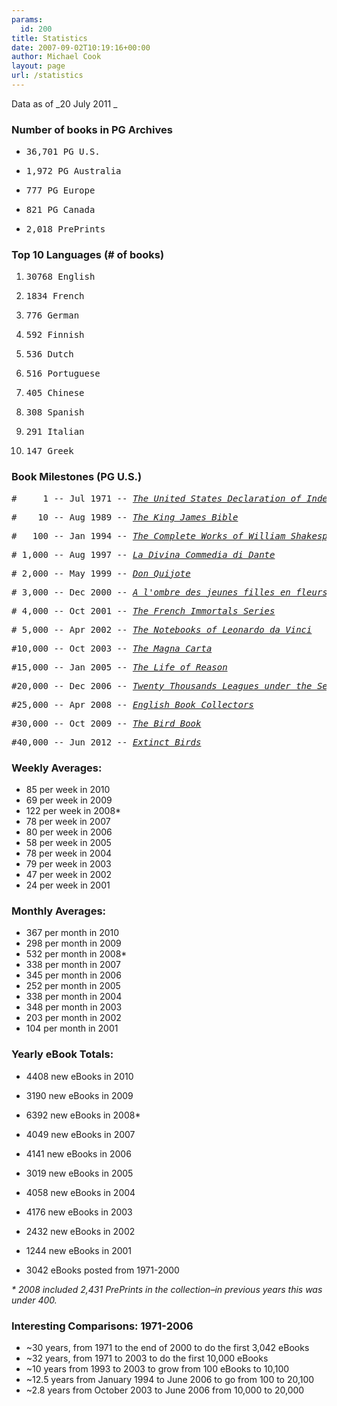 ```yaml
---
params:
  id: 200
title: Statistics
date: 2007-09-02T10:19:16+00:00
author: Michael Cook
layout: page
url: /statistics
---
```

Data as of _20 July 2011
_

### Number of books in PG Archives

  * <pre>36,701 PG U.S.</pre>

  * <pre>1,972 PG Australia</pre>

  * <pre>777 PG Europe</pre>

  * <pre>821 PG Canada</pre>

  * <pre>2,018 PrePrints</pre>

### Top 10 Languages (# of books)

  1. <pre>30768 English</pre>

  2. <pre>1834 French</pre>

  3. <pre>776 German</pre>

  4. <pre>592 Finnish</pre>

  5. <pre>536 Dutch</pre>

  6. <pre>516 Portuguese</pre>

  7. <pre>405 Chinese</pre>

  8. <pre>308 Spanish</pre>

  9. <pre>291 Italian</pre>

 10. <pre>147 Greek</pre>

### Book Milestones (PG U.S.)

<pre>#     1 -- Jul 1971 -- <em><a href="http://www.gutenberg.org/etext/1" target="_blank">The United States Declaration of Independence</a></em></pre>

<pre>#    10 -- Aug 1989 -- <em><a href="http://www.gutenberg.org/etext/10" target="_blank">The King James Bible</a></em></pre>

<pre>#   100 -- Jan 1994 -- <em><a href="http://www.gutenberg.org/etext/100" target="_blank">The Complete Works of William Shakespeare</a></em></pre>

<pre># 1,000 -- Aug 1997 -- <em><a href="http://www.gutenberg.org/etext/1000" target="_blank">La Divina Commedia di Dante</a></em></pre>

<pre># 2,000 -- May 1999 -- <em><a href="http://www.gutenberg.org/etext/2000" target="_blank">Don Quijote</a></em></pre>

<pre># 3,000 -- Dec 2000 -- <em><a href="http://www.gutenberg.org/etext/3000" target="_blank">A l'ombre des jeunes filles en fleurs (vol.3)</a></em></pre>

<pre># 4,000 -- Oct 2001 -- <em><a href="http://www.gutenberg.org/etext/4000" target="_blank">The French Immortals Series</a></em></pre>

<pre># 5,000 -- Apr 2002 -- <em><a href="http://www.gutenberg.org/etext/5000" target="_blank">The Notebooks of Leonardo da Vinci</a></em></pre>

<pre>#10,000 -- Oct 2003 -- <em><a href="http://www.gutenberg.org/etext/10000" target="_blank">The Magna Carta</a></em></pre>

<pre>#15,000 -- Jan 2005 -- <em><a href="http://www.gutenberg.org/etext/15000" target="_blank">The Life of Reason</a></em></pre>

<pre>#20,000 -- Dec 2006 -- <em><a href="http://www.gutenberg.org/etext/20000" target="_blank">Twenty Thousands Leagues under the Sea</a> (audiobook)</em></pre>

<pre>#25,000 -- Apr 2008 -- <em><a href="http://www.gutenberg.org/etext/25000" target="_blank">English Book Collectors</a></em></pre>

<pre>#30,000 -- Oct 2009 -- <em><a href="http://www.gutenberg.org/etext/30000" target="_blank">The Bird Book</a>
</em></pre>

<pre>#40,000 -- Jun 2012 -- <em><a href="http://www.gutenberg.org/ebooks/40000" target="_blank">Extinct Birds</a></em></pre>

### Weekly Averages:

  * 85 per week in 2010
  * 69 per week in 2009
  * 122 per week in 2008*
  * 78 per week in 2007
  * 80 per week in 2006
  * 58 per week in 2005
  * 78 per week in 2004
  * 79 per week in 2003
  * 47 per week in 2002
  * 24 per week in 2001

### Monthly Averages:

  * 367 per month in 2010
  * 298 per month in 2009
  * 532 per month in 2008*
  * 338 per month in 2007
  * 345 per month in 2006
  * 252 per month in 2005
  * 338 per month in 2004
  * 348 per month in 2003
  * 203 per month in 2002
  * 104 per month in 2001

### Yearly eBook Totals:

  * 4408 new eBooks in 2010
  * 3190 new eBooks in 2009
  * 6392 new eBooks in 2008*
  * 4049 new eBooks in 2007
  * 4141 new eBooks in 2006
  * 3019 new eBooks in 2005
  * 4058 new eBooks in 2004
  * 4176 new eBooks in 2003
  * 2432 new eBooks in 2002
  * 1244 new eBooks in 2001

  * 3042 eBooks posted from 1971-2000

_* 2008 included 2,431 PrePrints in the collection–in previous years this was under 400._

### Interesting Comparisons: 1971-2006

  * ~30 years, from 1971 to the end of 2000 to do the first 3,042 eBooks
  * ~32 years, from 1971 to 2003 to do the first 10,000 eBooks
  * ~10 years from 1993 to 2003 to grow from 100 eBooks to 10,100
  * ~12.5 years from January 1994 to June 2006 to go from 100 to 20,100
  * ~2.8 years from October 2003 to June 2006 from 10,000 to 20,000
